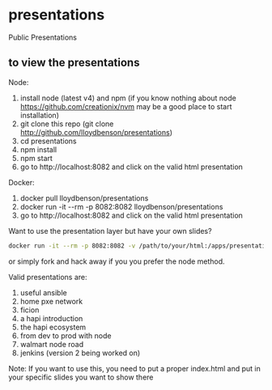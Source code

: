 presentations
=============

Public Presentations

## to view the presentations
Node:
1.  install node (latest v4) and npm (if you know nothing about node https://github.com/creationix/nvm may be a good place to start installation)
2.  git clone this repo (git clone http://github.com/lloydbenson/presentations)
3.  cd presentations
4.  npm install
5.  npm start
6.  go to http://localhost:8082 and click on the valid html presentation

Docker:

1.  docker pull lloydbenson/presentations
2.  docker run -it --rm -p 8082:8082 lloydbenson/presentations
3.  go to http://localhost:8082 and click on the valid html presentation

Want to use the presentation layer but have your own slides?

```bash
docker run -it --rm -p 8082:8082 -v /path/to/your/html:/apps/presentations/html lloydbenson/presentations
```
or simply fork and hack away if you you prefer the node method.

Valid presentations are:

1.  useful ansible
2.  home pxe network
3.  ficion
4.  a hapi introduction
5.  the hapi ecosystem
6.  from dev to prod with node
7.  walmart node road
8.  jenkins (version 2 being worked on) 


Note: If you want to use this, you need to put a proper index.html and put in your specific slides you want to show there



